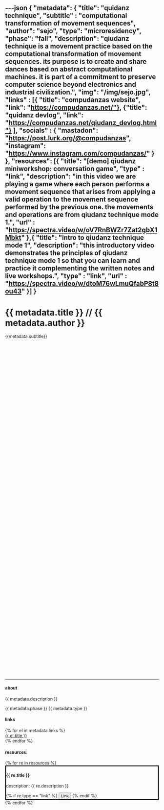 ---json
{
"metadata": {
  "title": "quidanz technique",
  "subtitle" : "computational transformation of movement sequences",
  "author": "sejo",
  "type": "microresidency",
  "phase": "fall",
  "description": "qiudanz technique is a movement practice based on the computational transformation of movement sequences. its purpose is to create and share dances based on abstract computational machines. it is part of a commitment to preserve computer science beyond electronics and industrial civilization.",
  "img": "/img/sejo.jpg",
"links" : [{
  "title": "compudanzas website",
  "link": "https://compudanzas.net/"},
  {"title": "quidanz devlog",
  "link": "https://compudanzas.net/qiudanz_devlog.html"}
],
  "socials" : {
  "mastadon": "https://post.lurk.org/@compudanzas",
  "instagram": "https://www.instagram.com/compudanzas/"
}
},
"resources": [{
  "title": "[demo] qiudanz miniworkshop: conversation game",
  "type" : "link",
  "description": "in this video we are playing a game where each person performs a movement sequence that arises from applying a valid operation to the movement sequence performed by the previous one. the movements and operations are from qiudanz technique mode 1.",
  "url" : "https://spectra.video/w/oV7RnBWZr7Zat2gbX1Mbkt"
},{
  "title": "intro to qiudanz technique mode 1",
  "description": "this introductory video demonstrates the principles of qiudanz technique mode 1 so that you can learn and practice it complementing the written notes and live workshops.",
  "type" : "link",
  "url" : "https://spectra.video/w/dtoM76wLmuQfabP8t8ou43"
}]
}
---

<style>
  .masthead {
    height: 30vh;
    min-height: 200px;
    background-image: url({{ metadata.img }});
    background-size: cover;
    background-position: center;
    background-repeat: no-repeat;
  }
</style>

<div class="masthead">
  <div class="container h-100">
    <div class="row h-100 align-items-center">
      <div class="col-12 text-center">
        <h1 class="text-light">
          {{ metadata.title }} // {{ metadata.author }}
        </h1>
        <p class="text-light">{{metadata.subtitle}}</p>
      </div>
    </div>
  </div>
</div>
<hr>
<div class="row">
  <div class="col-6">
    <h4>about</h4>
    <p>{{ metadata.description }}</p>
    <p>
      <span class="badge badge-primary">
        {{ metadata.phase }} {{ metadata.type }}
      </span>
    </p>
  </div>

  <div class="col-3 bg-light">
    <h4>links</h4>
{% for el in metadata.links %}
<div>
<a href = "{{el.link}}">{{ el.title }}</a> 
</div>
{% endfor %}
  </div>
</div>

<div class="row">
  <h4>resources:</h4>
  {% for re in resources %}
  <div class="col-3 bg-light" style="border-style: solid">
    <h4>{{ re.title }}</h4>
    <p>description: {{ re.description }}</p>
    {% if re.type == "link" %} 
        <a href= "{{ re.url }}"><button type="button" class="btn btn-outline-info">Link</button></a>
    {% endif %}
  </div>
  {% endfor %}
</div>
